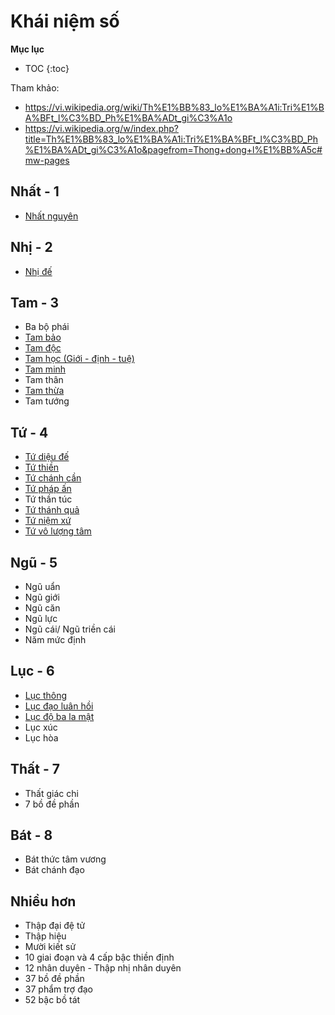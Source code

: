 # Khái niệm số

**Mục lục**

- TOC
{:toc}

Tham khảo:

- <https://vi.wikipedia.org/wiki/Th%E1%BB%83_lo%E1%BA%A1i:Tri%E1%BA%BFt_l%C3%BD_Ph%E1%BA%ADt_gi%C3%A1o>
- <https://vi.wikipedia.org/w/index.php?title=Th%E1%BB%83_lo%E1%BA%A1i:Tri%E1%BA%BFt_l%C3%BD_Ph%E1%BA%ADt_gi%C3%A1o&pagefrom=Thong+dong+l%E1%BB%A5c#mw-pages>

## Nhất - 1

- [Nhất nguyên](nhat_nguyen.md)

## Nhị - 2

- [Nhị đế](nhi_de.md)

## Tam - 3

- Ba bộ phái
- [Tam bảo](tam_bao.md)
- [Tam độc](tam_doc.md)
- [Tam học (Giới - định - tuệ)](../khai_niem/gioi_dinh_tue.md)
- [Tam minh](tam_minh.md)
- Tam thân
- [Tam thừa](tham_thua.md)
- Tam tướng

## Tứ - 4

- [Tứ diệu đế](tu_dieu_de.md)
- [Tứ thiền](tu_thien.md)
- [Tứ chánh cần](tu_chanh_can.md)
- [Tứ pháp ấn](tu_phap_an.md)
- Tứ thần túc
- [Tứ thánh quả](tu_thanh_qua.md)
- [Tứ niệm xứ](tu_niem_xu.md)
- [Tứ vô lượng tâm](tu_vo_luong_tam.md)

## Ngũ - 5

- Ngũ uẩn
- Ngũ giới
- Ngũ căn
- Ngũ lực
- Ngũ cái/ Ngũ triền cái 
- Năm mức định

## Lục - 6

- [Lục thông](luc_thong.md)
- [Lục đạo luân hồi](luc_dao.md)
- [Lục độ ba la mật](luc_do_ba_la_mat.md)
- Lục xúc
- Lục hòa

## Thất - 7

- Thất giác chi
- 7 bồ đề phần

## Bát - 8

- Bát thức tâm vương
- Bát chánh đạo

## Nhiều hơn

- Thập đại đệ tử
- Thập hiệu
- Mười kiết sử
- 10 giai đoạn và 4 cấp bậc thiền định
- 12 nhân duyên - Thập nhị nhân duyên
- 37 bồ đề phần
- 37 phẩm trợ đạo
- 52 bậc bồ tát
